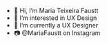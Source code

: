 - 👋 Hi, I’m Maria Teixeira Faustt              
- 👀 I’m interested in UX Design 
- 🌱 I’m currently a UX Designer     
- 📷 @MariaFaustt on Instagram    
    
<!---    
MariaLTN/MariaLTN is a ✨ special ✨ repository because its `README.md` (this file) appears on your GitHub profile.
You can click the Preview link to take a look at your changes.
--->
